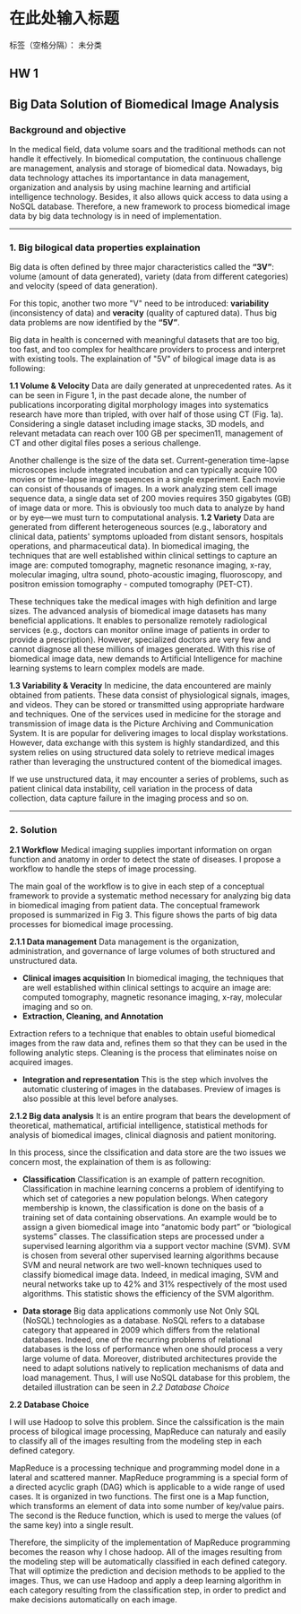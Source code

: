 ﻿# 在此处输入标题

标签（空格分隔）： 未分类

## HW 1 
Big Data Solution of Biomedical Image Analysis
---

### Background and objective
In the medical field, data volume soars and the traditional methods can not handle it effectively. In biomedical computation, the continuous challenge are management, analysis and storage of biomedical data. Nowadays, big data technology attaches its importantance in data management, organization and analysis by using machine learning and artificial intelligence technology. Besides, it also allows quick access to data using a NoSQL database. Therefore, a new framework to process biomedical image data by big data technology is in need of implementation.

---
### 1. Big bilogical data properties explaination

Big data is often defined by three major characteristics called the **“3V”**: volume (amount of data generated), variety (data from different categories) and velocity (speed of data generation).

For this topic, another two more "V" need to be introduced: **variability** (inconsistency of data) and **veracity** (quality of captured data). Thus big data problems are now identified by the **“5V”**. 

Big data in health is concerned with meaningful datasets that are too big, too fast, and too complex for healthcare providers to process and interpret with existing tools. The explaination of "5V" of  bilogical image data is as following: 

 **1.1 Volume & Velocity**
Data are daily generated at unprecedented rates. As it can be seen in Figure 1, in the past decade alone, the number of publications incorporating digital morphology images into systematics research have more than tripled, with over half of those using CT (Fig. 1a). Considering a single dataset including image stacks, 3D models, and relevant metadata can reach over 100 GB per specimen11, management of CT and other digital files poses a serious challenge. 

Another challenge is the size of the data set. Current-generation time-lapse microscopes include integrated incubation and can typically acquire 100 movies or time-lapse image sequences in a single experiment. Each movie can consist of thousands of images. In a work analyzing stem cell image sequence data, a single data set of 200 movies requires 350 gigabytes (GB) of image data or more. This is obviously too much data to analyze by hand or by eye—we must turn to computational analysis.
 **1.2 Variety**
Data are generated from different heterogeneous sources (e.g., laboratory and clinical data, patients' symptoms uploaded from distant sensors, hospitals operations, and pharmaceutical data). In biomedical imaging, the techniques that are well established within clinical settings to capture an image are: computed tomography, magnetic resonance imaging, x-ray, molecular imaging, ultra sound, photo-acoustic imaging, fluoroscopy, and positron emission tomography - computed tomography (PET-CT). 

These techniques take the medical images with high definition and large sizes. The advanced analysis of biomedical image datasets has many beneficial applications. It enables to personalize remotely radiological services (e.g., doctors can monitor online image of patients in order to provide a prescription). However, specialized doctors are very few and cannot diagnose all these millions of images generated. With this rise of biomedical image data, new demands to Artificial Intelligence for machine learning systems to learn complex models are made.

 **1.3 Variability & Veracity**
 In medicine, the data encountered are mainly obtained from patients. These data consist of physiological signals, images, and videos. They can be stored or transmitted using appropriate hardware and techniques. One of the services used in medicine for the storage and transmission of image data is the Picture Archiving and Communication System. It is are popular for delivering images to local display workstations. However, data exchange with this system is highly standardized, and this system relies on using structured data solely to retrieve medical images rather than leveraging the unstructured content of the biomedical images.

If we use unstructured data, it may encounter a series of problems, such as patient clinical data instability, cell variation in the process of data collection, data capture failure in the imaging process and so on.

---
### 2. Solution
 **2.1 Workflow**
Medical imaging supplies important information on organ function and anatomy in order to detect the state of diseases. I propose a workflow to handle the steps of image processing. 

The main goal of the workflow is to give in each step of a conceptual framework to provide a systematic method necessary for analyzing big data in biomedical imaging from patient data. The conceptual framework proposed is summarized in Fig 3. This figure shows the parts of big data processes for biomedical image processing. 

**2.1.1 Data management**
Data management is the organization, administration, and governance of large volumes of both structured and unstructured data. 

 - **Clinical images acquisition**
In biomedical imaging, the techniques that are well established within clinical settings to acquire an image are: computed tomography, magnetic resonance imaging, x-ray, molecular imaging and so on.
 - **Extraction, Cleaning, and Annotation**

  Extraction refers to a technique that enables to obtain useful biomedical images from the raw data and, refines them so that they can be used in the following analytic steps. Cleaning is the process that eliminates noise on acquired images. 

 - **Integration and representation**
 This is the step which involves the automatic clustering of images in the databases. Preview of images is also possible at this level before analyses.

**2.1.2 Big data analysis**
It is an entire program that bears the development of theoretical, mathematical, artificial intelligence, statistical methods for analysis of biomedical images, clinical diagnosis and patient monitoring.

In this process, since the clssification and data store are the two issues we concern most, the explaination of them is as following:

 - **Classification**
 Classification is an example of pattern recognition. Classification in machine learning concerns a problem of identifying to which set of categories a new population belongs. When category membership is known, the classification is done on the basis of a training set of data containing observations. An example would be to assign a given biomedical image into “anatomic body part” or “biological systems” classes. The classification steps are processed under a supervised learning algorithm via a support vector machine (SVM). SVM is chosen from several other supervised learning algorithms because SVM and neural network are two well-known techniques used to classify biomedical image data. Indeed, in medical imaging, SVM and neural networks take up to 42% and 31% respectively of the most used algorithms. This statistic shows the efficiency of the SVM algorithm.



 - **Data storage**
 Big data applications commonly use Not Only SQL (NoSQL) technologies as a database. NoSQL refers to a database category that appeared in 2009 which differs from the relational databases. Indeed, one of the recurring problems of relational databases is the loss of performance when one should process a very large volume of data. Moreover, distributed architectures provide the need to adapt solutions natively to replication mechanisms of data and load management. Thus, I will use NoSQL database for this problem, the detailed illustration can be seen in *2.2 Database Choice*

 **2.2 Database Choice**
 
I will use Hadoop to solve this problem. Since the calssification is the main process of bilogical image processing, MapReduce can naturaly and easily to classify all of the images resulting from the modeling step in each defined category.

MapReduce is a processing technique and programming model done in a lateral and scattered manner. MapReduce programming is a special form of a directed acyclic graph (DAG) which is applicable to a wide range of used cases. It is organized in two functions. The first one is a Map function, which transforms an element of data into some number of key/value pairs. The second is the Reduce function, which is used to merge the values (of the same key) into a single result.

Therefore, the simplicity of the implementation of MapReduce programming becomes the reason why I chose hadoop. All of the images resulting from the modeling step will be automatically classified in each defined category. That will optimize the prediction and decision methods to be applied to the images. Thus, we can use Hadoop and apply a deep learning algorithm in each category resulting from the classification step, in order to predict and make decisions automatically on each image.

